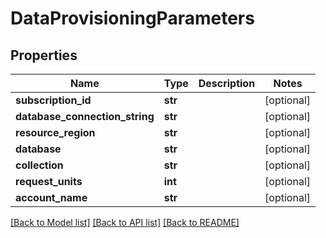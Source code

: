 # DataProvisioningParameters

## Properties
Name | Type | Description | Notes
------------ | ------------- | ------------- | -------------
**subscription_id** | **str** |  | [optional] 
**database_connection_string** | **str** |  | [optional] 
**resource_region** | **str** |  | [optional] 
**database** | **str** |  | [optional] 
**collection** | **str** |  | [optional] 
**request_units** | **int** |  | [optional] 
**account_name** | **str** |  | [optional] 

[[Back to Model list]](../README.md#documentation-for-models) [[Back to API list]](../README.md#documentation-for-api-endpoints) [[Back to README]](../README.md)

